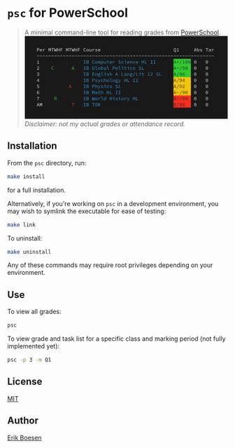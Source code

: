 # `psc` for PowerSchool
> A minimal command-line tool for reading grades from [PowerSchool](https://www.powerschool.com/).
![Sample screenshot](screenshot.png)
> _Disclaimer: not my actual grades or attendance record._

## Installation
From the `psc` directory, run:
```sh
make install
```
for a full installation.

Alternatively, if you're working on `psc` in a development environment, you may wish to symlink the executable for ease of testing:
```sh
make link
```
To uninstall:
```sh
make uninstall
```
Any of these commands may require root privileges depending on your environment.

## Use
To view all grades:
```sh
psc
```
To view grade and task list for a specific class and marking period (not fully implemented yet):
```sh
psc -p 3 -m Q1
```

## License
[MIT](LICENSE)

## Author
[Erik Boesen](https://github.com/ErikBoesen)
